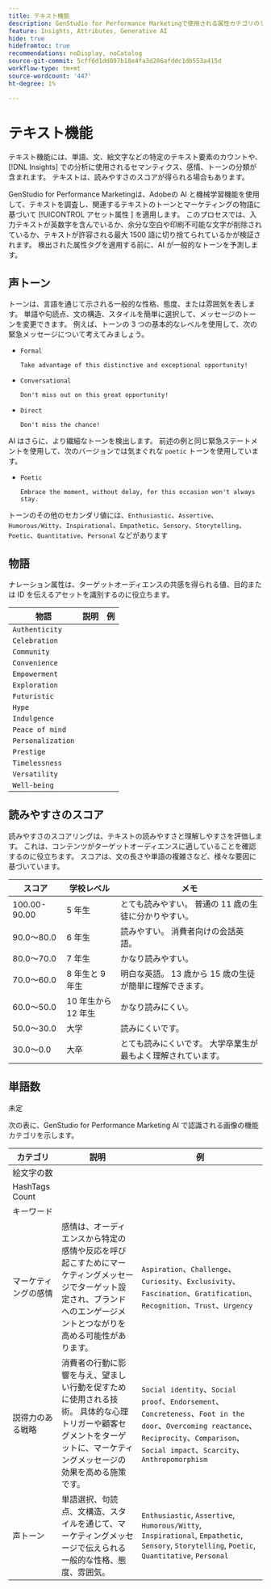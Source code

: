 ```yaml
---
title: テキスト機能
description: GenStudio for Performance Marketingで使用される属性カテゴリのテキスト機能について説明します。
feature: Insights, Attributes, Generative AI
hide: true
hidefromtoc: true
recommendations: noDisplay, noCatalog
source-git-commit: 5cff6d1dd097b18e4fa3d286afddc1db553a415d
workflow-type: tm+mt
source-wordcount: '447'
ht-degree: 1%

---
```


# テキスト機能

テキスト機能には、単語、文、絵文字などの特定のテキスト要素のカウントや、[!DNL Insights] での分析に使用されるセマンティクス、感情、トーンの分類が含まれます。 テキストは、読みやすさのスコアが得られる場合もあります。

GenStudio for Performance Marketingは、Adobeの AI と機械学習機能を使用して、テキストを調査し、関連するテキストのトーンとマーケティングの物語に基づいて [!UICONTROL  アセット属性 ] を適用します。 このプロセスでは、入力テキストが英数字を含んでいるか、余分な空白や印刷不可能な文字が削除されているか、テキストが許容される最大 1500 語に切り捨てられているかが検証されます。 検出された属性タグを適用する前に、AI が一般的なトーンを予測します。

## 声トーン

トーンは、言語を通じて示される一般的な性格、態度、または雰囲気を表します。 単語や句読点、文の構造、スタイルを簡単に選択して、メッセージのトーンを変更できます。 例えば、トーンの 3 つの基本的なレベルを使用して、次の緊急メッセージについて考えてみましょう。

- `Formal`

  ```
  Take advantage of this distinctive and exceptional opportunity!
  ```

- `Conversational`

  ```
  Don't miss out on this great opportunity!
  ```

- `Direct`

  ```
  Don't miss the chance!
  ```

AI はさらに、より繊細なトーンを検出します。 前述の例と同じ緊急ステートメントを使用して、次のバージョンでは気まぐれな `poetic` トーンを使用しています。

- `Poetic`

  ```
  Embrace the moment, without delay, for this occasion won't always stay.
  ```

トーンのその他のセカンダリ値には、`Enthusiastic`、`Assertive`、`Humorous/Witty`、`Inspirational`、`Empathetic`、`Sensory`、`Storytelling`、`Poetic`、`Quantitative`、`Personal` などがあります

## 物語

ナレーション属性は、ターゲットオーディエンスの共感を得られる値、目的または ID を伝えるアセットを識別するのに役立ちます。

| 物語 | 説明 | 例 |
| ----------------- | ----------- | ------- |
| `Authenticity` |             |         |
| `Celebration` |             |         |
| `Community` |             |         |
| `Convenience` |             |         |
| `Empowerment` |             |         |
| `Exploration` |             |         |
| `Futuristic` |             |         |
| `Hype` |             |         |
| `Indulgence` |             |         |
| `Peace of mind` |             |         |
| `Personalization` |             |         |
| `Prestige` |             |         |
| `Timelessness` |             |         |
| `Versatility` |             |         |
| `Well-being` |             |         |

## 読みやすさのスコア

読みやすさのスコアリングは、テキストの読みやすさと理解しやすさを評価します。 これは、コンテンツがターゲットオーディエンスに適していることを確認するのに役立ちます。 スコアは、文の長さや単語の複雑さなど、様々な要因に基づいています。

| スコア | 学校レベル | メモ |
| ----------- | ------------------ | ------------------------------------------------------------------------- |
| 100.00-90.00 | 5 年生 | とても読みやすい。 普通の 11 歳の生徒に分かりやすい。 |
| 90.0～80.0 | 6 年生 | 読みやすい。 消費者向けの会話英語。 |
| 80.0～70.0 | 7 年生 | かなり読みやすい。 |
| 70.0～60.0 | 8 年生と 9 年生 | 明白な英語。 13 歳から 15 歳の生徒が簡単に理解できます。 |
| 60.0～50.0 | 10 年生から 12 年生 | かなり読みにくい。 |
| 50.0～30.0 | 大学 | 読みにくいです。 |
| 30.0～0.0 | 大卒 | とても読みにくいです。 大学卒業生が最もよく理解されています。 |

## 単語数

未定

次の表に、GenStudio for Performance Marketing AI で認識される画像の機能カテゴリを示します。

| カテゴリ | 説明 | 例 |
| -------------------- | ------------- | --------------------- |
| 絵文字の数 |             |        |
| HashTags Count |             |        |
| キーワード |             |        |
| マーケティングの感情 | 感情は、オーディエンスから特定の感情や反応を呼び起こすためにマーケティングメッセージでターゲット設定され、ブランドへのエンゲージメントとつながりを高める可能性があります。 | `Aspiration`、`Challenge`、`Curiosity`、`Exclusivity`、`Fascination`、`Gratification`、`Recognition`、`Trust`、`Urgency` |
| 説得力のある戦略 | 消費者の行動に影響を与え、望ましい行動を促すために使用される技術。 具体的な心理トリガーや顧客セグメントをターゲットに、マーケティングメッセージの効果を高める施策です。 | `Social identity`、`Social proof`、`Endorsement`、`Concreteness`、`Foot in the door`、`Overcoming reactance`、`Reciprocity`、`Comparison`、`Social impact`、`Scarcity`、`Anthropomorphism` |
| 声トーン | 単語選択、句読点、文構造、スタイルを通じて、マーケティングメッセージで伝えられる一般的な性格、態度、雰囲気。 | `Enthusiastic`, `Assertive`, `Humorous/Witty`, `Inspirational`, `Empathetic`, `Sensory`, `Storytelling`, `Poetic`, `Quantitative`, `Personal` |
